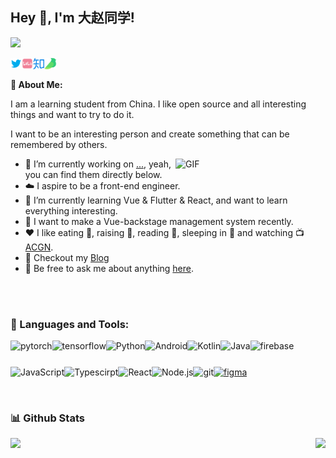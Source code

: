 ## Hey 👋, I'm 大赵同学!

![](https://visitor-badge.glitch.me/badge?page_id=webyang-male)

<a href='https://twitter.com/realZhaoYang'><img align='left' alt="twitter" src="/assets/twitter.svg" height='18px'/></a>
<a href='https://space.bilibili.com/284523421'><img align='left' alt="bilibili" src="/assets/bilibili.svg" height='18px'/></a>
<a href='https://www.zhihu.com/people/shi-guang-fu-bi'><img align='left' alt="zhihu" src="/assets/bhu.svg" height='18px'/></a>
<a href='https://www.yuque.com/real_zy'><img align='left' alt="yuque" src="/assets/yuque.svg" height='18px'/></a>
<br>
<br>
**🧐  About Me:**

I am a learning student from China. I like open source and all interesting things and want to try to do it.

I want to be an interesting person and create something that can be remembered by others.

<img align="right" alt="GIF" src="https://raw.githubusercontent.com/rahul-jha98/rahul-jha98/main/techstack.gif" width="240px"/>

- 🔭 I’m currently working on [...](https://github.com/webyang-male), yeah, you can find them directly below.
- ☁️ I aspire to be a front-end engineer.
- 🌱 I’m currently learning Vue & Flutter & React, and want to learn everything interesting.
- 🤔 I want to make a Vue-backstage management system recently.
- ❤️ I like eating 🍉, raising 🐓, reading 📖, sleeping in 🛌 and watching 📺 [ACGN](https://en.wikipedia.org/wiki/ACG_(subculture)).
- 📝   Checkout my [Blog](https://zain-resume.vercel.app/)
- 💬 Be free to ask me about anything [here](https://github.co6m/webyang-male/webyang-male.github.io/issues).
<br/>
<br/>



### 🔨 Languages and Tools:
<a href="https://pytorch.org/" target="_blank"> <img align="left" src="https://raw.githubusercontent.com/rahul-jha98/github_readme_icons/main/language_and_tools/square/pytorch/pytorch.svg" alt="pytorch" height="42px"/> </a> 
<a href="https://www.tensorflow.org" target="_blank"> <img align="left" src="https://raw.githubusercontent.com/rahul-jha98/github_readme_icons/main/language_and_tools/square/tensorflow/tensorflow.svg" alt="tensorflow" height="42px"/> </a> 
<a href="https://www.python.org" target="_blank"><img align="left" alt="Python" height ="42px" src="https://raw.githubusercontent.com/rahul-jha98/github_readme_icons/main/language_and_tools/square/python/python.svg"></a>
<a href="https://developer.android.com" target="_blank"> <img align="left" alt="Android" height ="42px" src="https://raw.githubusercontent.com/rahul-jha98/github_readme_icons/main/language_and_tools/square/android/android.svg"> </a>
<a href="https://kotlinlang.org" target="_blank"><img align="left" alt="Kotlin" height ="42px" src="https://raw.githubusercontent.com/rahul-jha98/github_readme_icons/main/language_and_tools/square/kotlin/kotlin.svg"></a>
<a href="https://www.java.com" target="_blank"><img align="left" alt="Java" height ="42px" src="https://raw.githubusercontent.com/rahul-jha98/github_readme_icons/main/language_and_tools/square/java/java.svg"></a>
<a href="https://firebase.google.com/" target="_blank"> <img align="left" src="https://raw.githubusercontent.com/rahul-jha98/github_readme_icons/main/language_and_tools/square/firebase/firebase.svg" alt="firebase" height ="42px"/> </a>
<a href="https://developer.mozilla.org/en-US/docs/Web/JavaScript" target="_blank"> <img align="left" alt="JavaScript" height ="42px"  src="https://raw.githubusercontent.com/rahul-jha98/github_readme_icons/main/language_and_tools/square/javascript/javascript.svg"> </a>
<a href="https://www.typescriptlang.org/" target="_blank"><img align="left" alt="Typescirpt" height ="42px" src="https://raw.githubusercontent.com/rahul-jha98/github_readme_icons/main/language_and_tools/square/typescript/typescript.svg"></a>
<a href="https://reactjs.org/" target="_blank"> <img align="left" alt="React" height ="42px" src="https://raw.githubusercontent.com/rahul-jha98/github_readme_icons/main/language_and_tools/square/react/react.svg"></a>
<a href="https://nodejs.org" target="_blank"><img align="left" alt="Node.js" height ="42px" src="https://raw.githubusercontent.com/rahul-jha98/github_readme_icons/main/language_and_tools/square/node/node.svg"></a>
<a href="https://git-scm.com/" target="_blank"> <img src="https://raw.githubusercontent.com/rahul-jha98/github_readme_icons/main/language_and_tools/square/git-scm/git-scm.svg" align="left" alt="git" height='42px'/> </a>
<a href="https://www.figma.com/" target="_blank"> <img src="https://raw.githubusercontent.com/rahul-jha98/github_readme_icons/main/language_and_tools/square/figma/figma.svg" alt="figma" height='42px'/> </a>

<br>


### 📊 Github Stats
  <a><img src="https://github-readme-stats.vercel.app/api?username=webyang-male"/></a>
  <a><img align="right"  src="https://github-readme-stats.vercel.app/api/top-langs/?username=webyang-male&layout=compact&theme=buefy&)](https://github.com/webyang-male/github-readme-stats" height="195px"></a>
<br>


